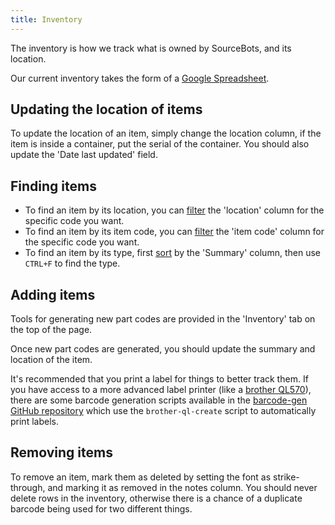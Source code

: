 ```yaml
---
title: Inventory
---
```


The inventory is how we track what is owned by SourceBots, and its location.

Our current inventory takes the form of a [Google Spreadsheet][inventory-spreadsheet].

## Updating the location of items

To update the location of an item, simply change the location column, if the item is inside a container, put the serial of the container. You should also update the 'Date last updated' field.

## Finding items

- To find an item by its location, you can [filter][sort-and-filter] the 'location' column for the specific code you want.
- To find an item by its item code, you can [filter][sort-and-filter] the 'item code' column for the specific code you want.
- To find an item by its type, first [sort][sort-and-filter] by the 'Summary' column, then use `CTRL+F` to find the type.

## Adding items

Tools for generating new part codes are provided in the 'Inventory' tab on the top of the page.

Once new part codes are generated, you should update the summary and location of the item.

It's recommended that you print a label for things to better track them. If you have access to a more advanced label printer (like a [brother QL570][brother-ql570]), there are some barcode generation scripts available in the [barcode-gen GitHub repository][barcode-gen] which use the `brother-ql-create` script to automatically print labels.

## Removing items

To remove an item, mark them as deleted by setting the font as strike-through, and marking it as removed in the notes column. You should never delete rows in the inventory, otherwise there is a chance of a duplicate barcode being used for two different things.

[inventory-spreadsheet]: https://docs.google.com/spreadsheets/d/1C0oOGQNJ-7rAppNlEvt1zI5zew3wNtpBUpZjMcK-Ork/edit?usp=sharing
[barcode-gen]: https://github.com/sourcebots/barcode-gen
[brother-ql570]: https://www.brother.co.uk/labelling/ql-printers/ql570
[sort-and-filter]: https://support.google.com/docs/answer/3540681
